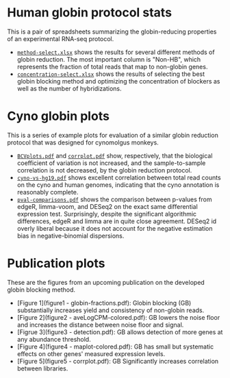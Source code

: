 # Human globin protocol stats

This is a pair of spreadsheets summarizing the globin-reducing
properties of an experimental RNA-seq protocol.

- [`method-select.xlsx`](method-select.xlsx) shows the results for
  several different methods of globin reduction. The most important
  column is "Non-HB", which represents the fraction of total reads
  that map to non-globin genes.
- [`concentration-select.xlsx`](concentration-select.xlsx) shows the
  results of selecting the best globin blocking method and optimizing
  the concentration of blockers as well as the number of
  hybridizations.

# Cyno globin plots

This is a series of example plots for evaluation of a similar globin
reduction protocol that was designed for cynomolgus monkeys.

- [`BCVplots.pdf`](BCVplots.pdf) and [`corrplot.pdf`](corrplot.pdf)
  show, respectively, that the biological coefficient of variation is
  not increased, and the sample-to-sample correlation is not
  decreased, by the globin reduction protocol.
- [`cyno-vs-hg19.pdf`](cyno-vs-hg19.pdf) shows excellent correlation
  between total read counts on the cyno and human genomes, indicating
  that the cyno annotation is reasonably complete.
- [`pval-comparisons.pdf`](pval-comparisons.pdf) shows the comparison
  between p-values from edgeR, limma-voom, and DESeq2 on the exact
  same differential expression test. Surprisingly, despite the
  significant algorithmic differences, edgeR and limma are in quite
  close agreement. DESeq2 id overly liberal because it does not
  account for the negative estimation bias in negative-binomial
  dispersions.

# Publication plots

These are the figures from an upcoming publication on the developed
globin blocking method.

- [Figure 1](figure1 - globin-fractions.pdf): Globin blocking (GB)
  substantially increases yield and consistency of non-globin reads.
- [Figure 2](figure2 - aveLogCPM-colored.pdf): GB lowers the noise
  floor and increases the distance between noise floor and signal.
- [Figrue 3](figure3 - detection.pdf): GB allows detection of more
  genes at any abundance threshold.
- [Figure 4](figure4 - maplot-colored.pdf): GB has small but
  systematic effects on other genes' measured expression levels.
- [Figure 5](figure5 - corrplot.pdf): GB Significantly increases
  correlation between libraries.

